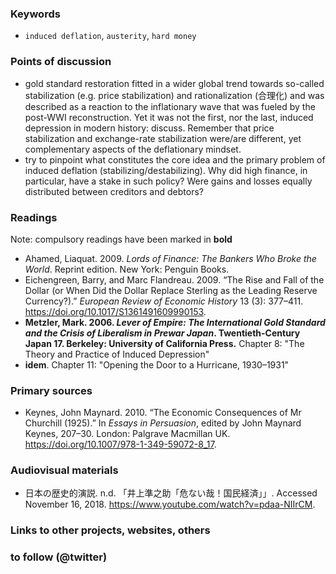 ### Keywords

* `induced deflation`, `austerity`, `hard money`

### Points of discussion

* gold standard restoration fitted in a wider global trend towards so-called stabilization (e.g. price stabilization) and rationalization (合理化) and was described as a reaction to the inflationary wave that was fueled by the post-WWI reconstruction. Yet it was not the first, nor the last, induced depression in modern history: discuss. Remember that price stabilization and exchange-rate stabilization were/are different, yet complementary aspects of the deflationary mindset.
* try to pinpoint what constitutes the core idea and the primary problem of induced deflation (stabilizing/destabilizing). Why did high finance, in particular, have a stake in such policy? Were gains and losses equally distributed between creditors and debtors?

### Readings
Note: compulsory readings have been marked in **bold**

* Ahamed, Liaquat. 2009. *Lords of Finance: The Bankers Who Broke the World*. Reprint edition. New York: Penguin Books.
* Eichengreen, Barry, and Marc Flandreau. 2009. “The Rise and Fall of the Dollar (or When Did the Dollar Replace Sterling as the Leading Reserve Currency?).” *European Review of Economic History* 13 (3): 377–411. https://doi.org/10.1017/S1361491609990153.
* **Metzler, Mark. 2006. *Lever of Empire: The International Gold Standard and the Crisis of Liberalism in Prewar Japan*. Twentieth-Century Japan 17. Berkeley: University of California Press.** Chapter 8: "The Theory and Practice of Induced Depression"
* **idem**. Chapter 11: "Opening the Door to a Hurricane, 1930–1931"

### Primary sources

* Keynes, John Maynard. 2010. “The Economic Consequences of Mr Churchill (1925).” In *Essays in Persuasion*, edited by John Maynard Keynes, 207–30. London: Palgrave Macmillan UK. https://doi.org/10.1007/978-1-349-59072-8_17.

### Audiovisual materials

* 日本の歴史的演説. n.d. 「井上準之助「危ない哉！国民経済」」. Accessed November 16, 2018. https://www.youtube.com/watch?v=pdaa-NIIrCM.

### Links to other projects, websites, others


### to follow (@twitter)



